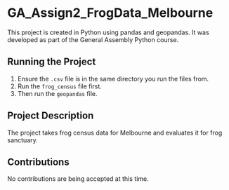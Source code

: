 # GA_Assign2_FrogData_Melbourne

This project is created in Python using pandas and geopandas. It was developed as part of the General Assembly Python course.

## Running the Project

1. Ensure the `.csv` file is in the same directory you run the files from.
2. Run the `frog_census` file first.
3. Then run the `geopandas` file.

## Project Description

The project takes frog census data for Melbourne and evaluates it for frog sanctuary.

## Contributions

No contributions are being accepted at this time.